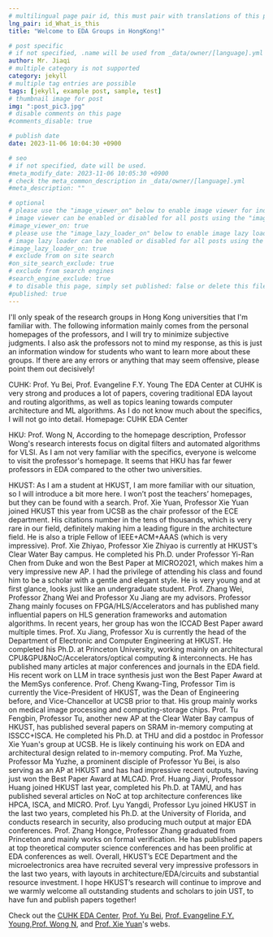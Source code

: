 ```yaml
---
# multilingual page pair id, this must pair with translations of this page. (This name must be unique)
lng_pair: id_What_is_this
title: "Welcome to EDA Groups in HongKong!"

# post specific
# if not specified, .name will be used from _data/owner/[language].yml
author: Mr. Jiaqi
# multiple category is not supported
category: jekyll
# multiple tag entries are possible
tags: [jekyll, example post, sample, test]
# thumbnail image for post
img: ":post_pic3.jpg"
# disable comments on this page
#comments_disable: true

# publish date
date: 2023-11-06 10:04:30 +0900

# seo
# if not specified, date will be used.
#meta_modify_date: 2023-11-06 10:05:30 +0900
# check the meta_common_description in _data/owner/[language].yml
#meta_description: ""

# optional
# please use the "image_viewer_on" below to enable image viewer for individual pages or posts (_posts/ or [language]/_posts folders).
# image viewer can be enabled or disabled for all posts using the "image_viewer_posts: true" setting in _data/conf/main.yml.
#image_viewer_on: true
# please use the "image_lazy_loader_on" below to enable image lazy loader for individual pages or posts (_posts/ or [language]/_posts folders).
# image lazy loader can be enabled or disabled for all posts using the "image_lazy_loader_posts: true" setting in _data/conf/main.yml.
#image_lazy_loader_on: true
# exclude from on site search
#on_site_search_exclude: true
# exclude from search engines
#search_engine_exclude: true
# to disable this page, simply set published: false or delete this file
#published: true
---
```


<!-- outline-start -->

I'll only speak of the research groups in Hong Kong universities that I'm familiar with. The following information mainly comes from the personal homepages of the professors, and I will try to minimize subjective judgments. I also ask the professors not to mind my response, as this is just an information window for students who want to learn more about these groups. If there are any errors or anything that may seem offensive, please point them out decisively!

<!-- outline-end --> 

CUHK:
Prof. Yu Bei, Prof. Evangeline F.Y. Young
The EDA Center at CUHK is very strong and produces a lot of papers, covering traditional EDA layout and routing algorithms, as well as topics leaning towards computer architecture and ML algorithms. As I do not know much about the specifics, I will not go into detail.
Homepage: CUHK EDA Center

HKU:
Prof. Wong N,
According to the homepage description, Professor Wong's research interests focus on digital filters and automated algorithms for VLSI. As I am not very familiar with the specifics, everyone is welcome to visit the professor's homepage. It seems that HKU has far fewer professors in EDA compared to the other two universities.

HKUST:
As I am a student at HKUST, I am more familiar with our situation, so I will introduce a bit more here. I won’t post the teachers’ homepages, but they can be found with a search.
Prof. Xie Yuan,
Professor Xie Yuan joined HKUST this year from UCSB as the chair professor of the ECE department. His citations number in the tens of thousands, which is very rare in our field, definitely making him a leading figure in the architecture field. He is also a triple Fellow of IEEE+ACM+AAAS (which is very impressive).
Prof. Xie Zhiyao,
Professor Xie Zhiyao is currently at HKUST’s Clear Water Bay campus. He completed his Ph.D. under Professor Yi-Ran Chen from Duke and won the Best Paper at MICRO2021, which makes him a very impressive new AP. I had the privilege of attending his class and found him to be a scholar with a gentle and elegant style. He is very young and at first glance, looks just like an undergraduate student.
Prof. Zhang Wei,
Professor Zhang Wei and Professor Xu Jiang are my advisors. Professor Zhang mainly focuses on FPGA/HLS/Accelerators and has published many influential papers on HLS generation frameworks and automation algorithms. In recent years, her group has won the ICCAD Best Paper award multiple times.
Prof. Xu Jiang,
Professor Xu is currently the head of the Department of Electronic and Computer Engineering at HKUST. He completed his Ph.D. at Princeton University, working mainly on architectural CPU&GPU&NoC/Accelerators/optical computing & interconnects. He has published many articles at major conferences and journals in the EDA field. His recent work on LLM in trace synthesis just won the Best Paper Award at the MemSys conference.
Prof. Cheng Kwang-Ting,
Professor Tim is currently the Vice-President of HKUST, was the Dean of Engineering before, and Vice-Chancellor at UCSB prior to that. His group mainly works on medical image processing and computing-storage chips.
Prof. Tu Fengbin,
Professor Tu, another new AP at the Clear Water Bay campus of HKUST, has published several papers on SRAM in-memory computing at ISSCC+ISCA. He completed his Ph.D. at THU and did a postdoc in Professor Xie Yuan's group at UCSB. He is likely continuing his work on EDA and architectural design related to in-memory computing.
Prof. Ma Yuzhe,
Professor Ma Yuzhe, a prominent disciple of Professor Yu Bei, is also serving as an AP at HKUST and has had impressive recent outputs, having just won the Best Paper Award at MLCAD.
Prof. Huang Jiayi,
Professor Huang joined HKUST last year, completed his Ph.D. at TAMU, and has published several articles on NoC at top architecture conferences like HPCA, ISCA, and MICRO.
Prof. Lyu Yangdi,
Professor Lyu joined HKUST in the last two years, completed his Ph.D. at the University of Florida, and conducts research in security, also producing much output at major EDA conferences.
Prof. Zhang Hongce,
Professor Zhang graduated from Princeton and mainly works on formal verification. He has published papers at top theoretical computer science conferences and has been prolific at EDA conferences as well.
Overall, HKUST’s ECE Department and the microelectronics area have recruited several very impressive professors in the last two years, with layouts in architecture/EDA/circuits and substantial resource investment. I hope HKUST’s research will continue to improve and we warmly welcome all outstanding students and scholars to join UST, to have fun and publish papers together!

Check out the [CUHK EDA Center][CUHK-EDA-Center], [Prof. Yu Bei][Yu-Bei], [Prof. Evangeline F.Y. Young][Evangeline-F-Y-Young],[Prof. Wong N][Wong-N], and [Prof. Xie Yuan][Xie-Yuan]'s webs.

[CUHK-EDA-Center]: https://www.cse.cuhk.edu.hk/~byu/
[Yu-Bei]: https://www.cse.cuhk.edu.hk/~byu/
[Evangeline-F-Y-Young]: https://www.cse.cuhk.edu.hk/~fyyoung/
[Wong-N]: https://www.eee.hku.hk/~nwong/
[Xie-Yuan]: https://www.ece.hkust.edu.hk/people/yuan-xie
[Xie-Zhiyao]: https://zhiyaoxie.com/


